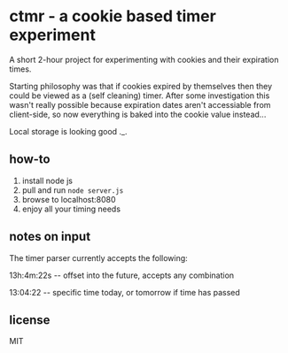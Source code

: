 ctmr - a cookie based timer experiment
=====================================

A short 2-hour project for experimenting with cookies
and their expiration times.

Starting philosophy was that if cookies expired by themselves then 
they could be viewed as a (self cleaning) timer. After some investigation
this wasn't really possible because expiration dates aren't accessiable from
client-side, so now everything is baked into the cookie value instead...

Local storage is looking good  ._.

how-to
------

1. install node js
2. pull and run `node server.js`
3. browse to localhost:8080
4. enjoy all your timing needs

notes on input
--------------
The timer parser currently accepts the following:

13h:4m:22s -- offset into the future, accepts any combination

13:04:22 -- specific time today, or tomorrow if time has passed

license
-------
MIT